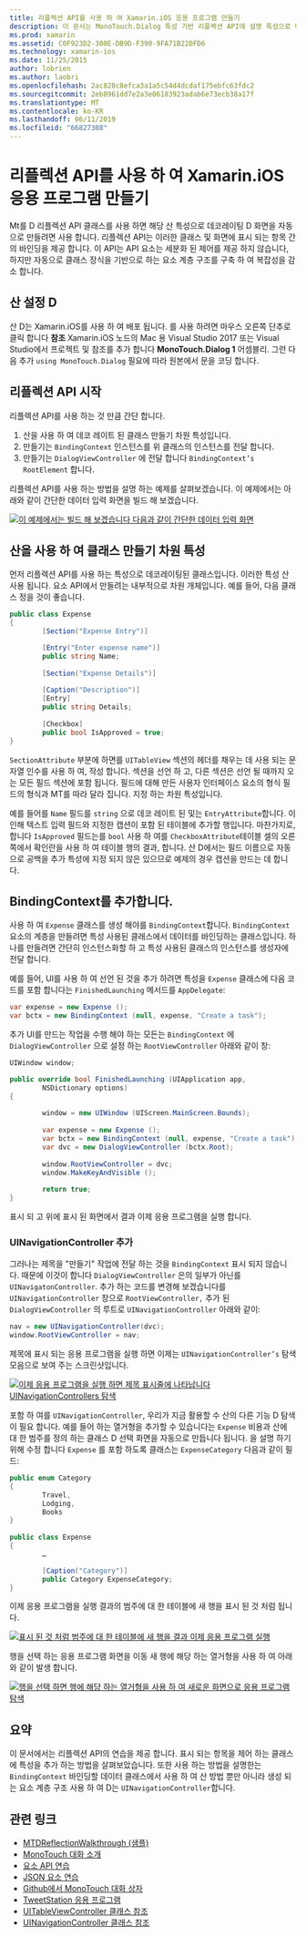 ```yaml
---
title: 리플렉션 API를 사용 하 여 Xamarin.iOS 응용 프로그램 만들기
description: 이 문서는 MonoTouch.Dialog 특성 기반 리플렉션 API에 설명 특성으로 데코 레이트 하는 클래스를 기반으로 하는 UI를 만듭니다.
ms.prod: xamarin
ms.assetid: C0F923D2-300E-DB9D-F390-9FA71B22DFD6
ms.technology: xamarin-ios
ms.date: 11/25/2015
author: lobrien
ms.author: laobri
ms.openlocfilehash: 2ac828c8efca3a1a5c54d4dcdaf175ebfc63fdc2
ms.sourcegitcommit: 2eb8961dd7e2a3e06183923adab6e73ecb38a17f
ms.translationtype: MT
ms.contentlocale: ko-KR
ms.lasthandoff: 06/11/2019
ms.locfileid: "66827308"
---
```

# <a name="creating-a-xamarinios-application-using-the-reflection-api"></a>리플렉션 API를 사용 하 여 Xamarin.iOS 응용 프로그램 만들기

Mt를 D 리플렉션 API 클래스를 사용 하면 해당 산 특성으로 데코레이팅 D 화면을 자동으로 만들려면 사용 합니다. 리플렉션 API는 이러한 클래스 및 화면에 표시 되는 항목 간의 바인딩을 제공 합니다. 이 API는 API 요소는 세분화 된 제어를 제공 하지 않습니다, 하지만 자동으로 클래스 장식을 기반으로 하는 요소 계층 구조를 구축 하 여 복잡성을 감소 합니다.

## <a name="setting-up-mtd"></a>산 설정 D

산 D는 Xamarin.iOS를 사용 하 여 배포 됩니다. 를 사용 하려면 마우스 오른쪽 단추로 클릭 합니다 **참조** Xamarin.iOS 노드의 Mac 용 Visual Studio 2017 또는 Visual Studio에서 프로젝트 및 참조를 추가 합니다 **MonoTouch.Dialog 1** 어셈블리. 그런 다음 추가 `using MonoTouch.Dialog` 필요에 따라 원본에서 문을 코딩 합니다.

## <a name="getting-started-with-the-reflection-api"></a>리플렉션 API 시작

리플렉션 API를 사용 하는 것 만큼 간단 합니다.

1.  산을 사용 하 여 데코 레이트 된 클래스 만들기 차원 특성입니다.
1.  만들기는 `BindingContext` 인스턴스를 위 클래스의 인스턴스를 전달 합니다. 
1.  만들기는 `DialogViewController` 에 전달 합니다 `BindingContext’s` `RootElement` 합니다. 


리플렉션 API를 사용 하는 방법을 설명 하는 예제를 살펴보겠습니다. 이 예제에서는 아래와 같이 간단한 데이터 입력 화면을 빌드 해 보겠습니다.

 [![](reflection-api-walkthrough-images/01-expense-entry.png "이 예제에서는 빌드 해 보겠습니다 다음과 같이 간단한 데이터 입력 화면")](reflection-api-walkthrough-images/01-expense-entry.png#lightbox)

## <a name="creating-a-class-with-mtd-attributes"></a>산을 사용 하 여 클래스 만들기 차원 특성

먼저 리플렉션 API를 사용 하는 특성으로 데코레이팅된 클래스입니다. 이러한 특성 산 사용 됩니다. 요소 API에서 만들려는 내부적으로 차원 개체입니다. 예를 들어, 다음 클래스 정을 것이 좋습니다.

```csharp
public class Expense
{
        [Section("Expense Entry")]

        [Entry("Enter expense name")]
        public string Name;
        
        [Section("Expense Details")]
  
        [Caption("Description")]
        [Entry]
        public string Details;
        
        [Checkbox]
        public bool IsApproved = true;
}
```

`SectionAttribute` 부분에 하면를 `UITableView` 섹션의 헤더를 채우는 데 사용 되는 문자열 인수를 사용 하 여, 작성 합니다. 섹션을 선언 하 고, 다른 섹션은 선언 될 때까지 오는 모든 필드 섹션에 포함 됩니다.
필드에 대해 만든 사용자 인터페이스 요소의 형식 필드의 형식과 MT를 따라 달라 집니다. 지정 하는 차원 특성입니다.

예를 들어를 `Name` 필드를 `string` 으로 데코 레이트 된 및는 `EntryAttribute`합니다. 이 인해 텍스트 입력 필드와 지정한 캡션이 포함 된 테이블에 추가할 행입니다. 마찬가지로, 합니다 `IsApproved` 필드는를 `bool` 사용 하 여를 `CheckboxAttribute`테이블 셀의 오른쪽에서 확인란을 사용 하 여 테이블 행의 결과, 합니다. 산 D에서는 필드 이름으로 자동으로 공백을 추가 특성에 지정 되지 않은 있으므로 예제의 경우 캡션을 만드는 데 합니다.

## <a name="adding-the-bindingcontext"></a>BindingContext를 추가합니다.

사용 하 여 `Expense` 클래스를 생성 해야를 `BindingContext`합니다. `BindingContext` 요소의 계층을 만들려면 특성 사용된 클래스에서 데이터를 바인딩하는 클래스입니다. 하나를 만들려면 간단히 인스턴스화할 하 고 특성 사용된 클래스의 인스턴스를 생성자에 전달 합니다.

예를 들어, UI를 사용 하 여 선언 된 것을 추가 하려면 특성을 `Expense` 클래스에 다음 코드를 포함 합니다는 `FinishedLaunching` 메서드를 `AppDelegate`:

```csharp
var expense = new Expense ();
var bctx = new BindingContext (null, expense, "Create a task");
```

추가 UI를 만드는 작업을 수행 해야 하는 모든는 `BindingContext` 에 `DialogViewController` 으로 설정 하는 `RootViewController` 아래와 같이 창:

```csharp
UIWindow window;

public override bool FinishedLaunching (UIApplication app, 
        NSDictionary options)
{
   
        window = new UIWindow (UIScreen.MainScreen.Bounds);
            
        var expense = new Expense ();
        var bctx = new BindingContext (null, expense, "Create a task");
        var dvc = new DialogViewController (bctx.Root);
            
        window.RootViewController = dvc;
        window.MakeKeyAndVisible ();
            
        return true;
}
```

표시 되 고 위에 표시 된 화면에서 결과 이제 응용 프로그램을 실행 합니다.

### <a name="adding-a-uinavigationcontroller"></a>UINavigationController 추가

그러나는 제목을 "만들기" 작업에 전달 하는 것을 `BindingContext` 표시 되지 않습니다. 때문에 이것이 합니다 `DialogViewController` 은의 일부가 아닌를 `UINavigatonController`. 추가 하는 코드를 변경해 보겠습니다를 `UINavigationController` 창으로 `RootViewController,` 추가 된 `DialogViewController` 의 루트로 `UINavigationController` 아래와 같이:

```csharp
nav = new UINavigationController(dvc);
window.RootViewController = nav;
```

제목에 표시 되는 응용 프로그램을 실행 하면 이제는 `UINavigationController’s` 탐색 모음으로 보여 주는 스크린샷입니다.

 [![](reflection-api-walkthrough-images/02-create-task.png "이제 응용 프로그램을 실행 하면 제목 표시줄에 나타납니다 UINavigationControllers 탐색")](reflection-api-walkthrough-images/02-create-task.png#lightbox)

포함 하 여를 `UINavigationController`, 우리가 지금 활용할 수 산의 다른 기능 D 탐색이 필요 합니다. 예를 들어 하는 열거형을 추가할 수 있습니다는 `Expense` 비용과 산에 대 한 범주를 정의 하는 클래스 D 선택 화면을 자동으로 만듭니다 됩니다. 을 설명 하기 위해 수정 합니다 `Expense` 를 포함 하도록 클래스는 `ExpenseCategory` 다음과 같이 필드:

```csharp
public enum Category
{
        Travel,
        Lodging,
        Books
}
        
public class Expense
{
        …

        [Caption("Category")]
        public Category ExpenseCategory;
}
```

이제 응용 프로그램을 실행 결과의 범주에 대 한 테이블에 새 행을 표시 된 것 처럼 됩니다.

 [![](reflection-api-walkthrough-images/03-set-details.png "표시 된 것 처럼 범주에 대 한 테이블에 새 행을 결과 이제 응용 프로그램 실행")](reflection-api-walkthrough-images/03-set-details.png#lightbox)

행을 선택 하는 응용 프로그램 화면을 이동 새 행에 해당 하는 열거형을 사용 하 여 아래와 같이 발생 합니다.

 [![](reflection-api-walkthrough-images/04-set-category.png "행을 선택 하면 행에 해당 하는 열거형을 사용 하 여 새로운 화면으로 응용 프로그램 탐색")](reflection-api-walkthrough-images/04-set-category.png#lightbox)

 <a name="Summary" />


## <a name="summary"></a>요약

이 문서에서는 리플렉션 API의 연습을 제공 합니다. 표시 되는 항목을 제어 하는 클래스에 특성을 추가 하는 방법을 살펴보았습니다. 또한 사용 하는 방법을 설명한는 `BindingContext` 바인딩할 데이터 클래스에서 사용 하 여 산 방법 뿐만 아니라 생성 되는 요소 계층 구조 사용 하 여 D는 `UINavigationController`합니다.


## <a name="related-links"></a>관련 링크

- [MTDReflectionWalkthrough (샘플)](https://developer.xamarin.com/samples/monotouch/MTDReflectionWalkthrough/)
- [MonoTouch 대화 소개](~/ios/user-interface/monotouch.dialog/index.md)
- [요소 API 연습](~/ios/user-interface/monotouch.dialog/elements-api-walkthrough.md)
- [JSON 요소 연습](~/ios/user-interface/monotouch.dialog/monotouch.dialog-json-markup.md)
- [Github에서 MonoTouch 대화 상자](https://github.com/migueldeicaza/MonoTouch.Dialog)
- [TweetStation 응용 프로그램](https://github.com/migueldeicaza/TweetStation)
- [UITableViewController 클래스 참조](https://developer.apple.com/library/ios/#DOCUMENTATION/UIKit/Reference/UITableViewController_Class/Reference/Reference.html)
- [UINavigationController 클래스 참조](https://developer.apple.com/library/ios/#documentation/UIKit/Reference/UINavigationController_Class/Reference/Reference.html)
